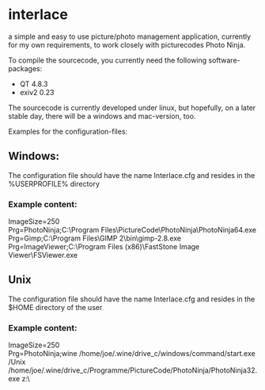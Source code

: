 # interlace

a simple and easy to use picture/photo management application, currently for my own requirements, to work closely with picturecodes Photo Ninja.

To compile the sourcecode, you currently need the following software-packages:  
* QT 4.8.3  
* exiv2 0.23  

The sourcecode is currently developed under linux, but hopefully, on a later stable day, there will be a windows and mac-version, too.

Examples for the configuration-files:

## Windows:
The configuration file should have the name Interlace.cfg and resides in the %USERPROFILE% directory

### Example content:
ImageSize=250  
Prg=PhotoNinja;C:\Program Files\PictureCode\PhotoNinja\PhotoNinja64.exe  
Prg=Gimp;C:\Program Files\GIMP 2\bin\gimp-2.8.exe  
Prg=ImageViewer;C:\Program Files (x86)\FastStone Image Viewer\FSViewer.exe  

## Unix
The configuration file should have the name Interlace.cfg and resides in the $HOME directory of the user

### Example content:
ImageSize=250  
Prg=PhotoNinja;wine /home/joe/.wine/drive_c/windows/command/start.exe /Unix /home/joe/.wine/drive_c/Programme/PictureCode/PhotoNinja/PhotoNinja32.exe z:\  